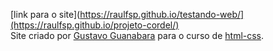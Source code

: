 [link para o site](https://raulfsp.github.io/testando-web/](https://raulfsp.github.io/projeto-cordel/)  
Site criado por [Gustavo Guanabara](https://github.com/gustavoguanabara) para o curso de [html-css](https://www.cursoemvideo.com/curso/html5-css3-modulo1/).
